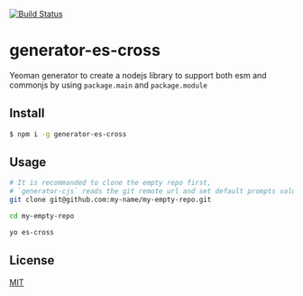 [![Build Status](https://travis-ci.org/kaelzhang/generator-es-cross.svg?branch=master)](https://travis-ci.org/kaelzhang/generator-es-cross)
<!-- [![Coverage](https://codecov.io/gh/kaelzhang/generator-es-cross/branch/master/graph/badge.svg)](https://codecov.io/gh/kaelzhang/generator-es-cross) -->
<!-- optional appveyor tst
[![Windows Build Status](https://ci.appveyor.com/api/projects/status/github/kaelzhang/generator-es-cross?branch=master&svg=true)](https://ci.appveyor.com/project/kaelzhang/generator-es-cross)
-->
<!-- optional npm version
[![NPM version](https://badge.fury.io/js/generator-es-cross.svg)](http://badge.fury.io/js/generator-es-cross)
-->
<!-- optional npm downloads
[![npm module downloads per month](http://img.shields.io/npm/dm/generator-es-cross.svg)](https://www.npmjs.org/package/generator-es-cross)
-->
<!-- optional dependency status
[![Dependency Status](https://david-dm.org/kaelzhang/generator-es-cross.svg)](https://david-dm.org/kaelzhang/generator-es-cross)
-->

# generator-es-cross

Yeoman generator to create a nodejs library to support both esm and commonjs by using `package.main` and `package.module`

## Install

```sh
$ npm i -g generator-es-cross
```

## Usage

```sh
# It is recommanded to clone the empty repo first,
# `generator-cjs` reads the git remote url and set default prompts values.
git clone git@github.com:my-name/my-empty-repo.git

cd my-empty-repo

yo es-cross
```

## License

[MIT](LICENSE)
